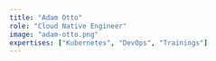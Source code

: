 ```yaml
---
title: "Adam Otto"
role: "Cloud Native Engineer"
image: "adam-otto.png"
expertises: ["Kubernetes", "DevOps", "Trainings"]
---
```

